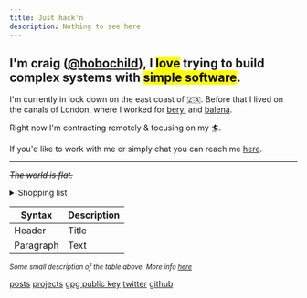 ```yaml
---
title: Just hack'n
description: Nothing to see here
---
```


## I'm craig ([@hobochild](https://github.com/hobochild)), I <mark>love</mark> trying to build complex systems with <mark>simple software</mark>.

I'm currently in lock down on the east coast of 🇿🇦. Before that I lived on the
canals of London, where I worked for [beryl](https://beryl.cc/) and
[balena](https://balena.io/).

Right now I'm contracting remotely & focusing on my 🏄.

If you'd like to work with me or simply chat you can reach me
[here](mailto:website@hobochild.com).

---

_~~The world is flat.~~_

<details>
<summary>Shopping list</summary>

- Vegetables
- Fruits
- Fish

</details>

| Syntax    | Description |
| --------- | ----------- |
| Header    | Title       |
| Paragraph | Text        |

_<small>Some small description of the table above. More info
[here](/abc "something you want to see")</small>_

[posts](/x.md) [projects](/y.md) [gpg public key](/publickey.txt) [twitter](/y)
[github](/github)
